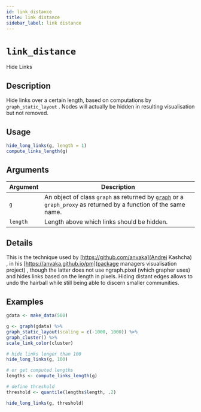 ```yaml
---
id: link_distance
title: link distance
sidebar_label: link distance
---
```


# `link_distance`

Hide Links


## Description

Hide links over a certain length, based on computations by `graph_static_layout` .
 Nodes will actually be hidden in resulting visualisation but not removed.


## Usage

```r
hide_long_links(g, length = 1)
compute_links_length(g)
```


## Arguments

Argument      |Description
------------- |----------------
`g`     |     An object of class `graph` as returned by [`graph`](#graph) or a `graph_proxy`  as returned by a function of the same name.
`length`     |     Length above which links should be hidden.


## Details

This is the technique used by [https://github.com/anvaka](Andrei Kashcha) ,
 in his [https://anvaka.github.io/pm](package managers visualisation project) , though
 the latter does not use ngraph.pixel (which grapher uses) and hides links based on the
 length in pixels. Hiding distant edges allows to undo the hairball while still being
 able to discern smaller communities.


## Examples

```r
gdata <- make_data(500)

g <- graph(gdata) %>%
graph_static_layout(scaling = c(-1000, 1000)) %>%
graph_cluster() %>%
scale_link_color(cluster)

# hide links longer than 100
hide_long_links(g, 100)

# or get computed lengths
lengths <- compute_links_length(g)

# define threshold
threshold <- quantile(lengths$length, .2)

hide_long_links(g, threshold)
```


